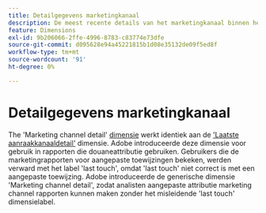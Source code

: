 ```yaml
---
title: Detailgegevens marketingkanaal
description: De meest recente details van het marketingkanaal binnen het aflopen van de betrokkenheid van de bezoeker.
feature: Dimensions
exl-id: 9b206066-2ffe-4996-8783-c83774e73dfe
source-git-commit: d095628e94a45221815b1d08e35132de09f5ed8f
workflow-type: tm+mt
source-wordcount: '91'
ht-degree: 0%

---
```


# Detailgegevens marketingkanaal

The &#39;Marketing channel detail&#39; [dimensie](overview.md) werkt identiek aan de [&#39;Laatste aanraakkanaaldetail&#39;](last-touch-detail.md) dimensie. Adobe introduceerde deze dimensie voor gebruik in rapporten die douaneattributie gebruiken. Gebruikers die de marketingrapporten voor aangepaste toewijzingen bekeken, werden verward met het label &#39;last touch&#39;, omdat &#39;last touch&#39; niet correct is met een aangepaste toewijzing. Adobe introduceerde de generische dimensie &#39;Marketing channel detail&#39;, zodat analisten aangepaste attributie marketing channel rapporten kunnen maken zonder het misleidende &#39;last touch&#39; dimensielabel.
